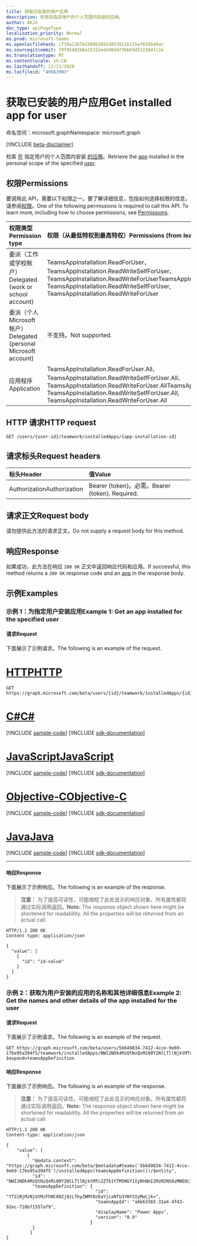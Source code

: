 ```yaml
---
title: 获取已安装的用户应用
description: 检索在指定用户的个人范围内安装的应用。
author: AkJo
doc_type: apiPageType
localization_priority: Normal
ms.prod: microsoft-teams
ms.openlocfilehash: c736e13b7e1504b3042d053811b115e7655049ac
ms.sourcegitcommit: f9f95402b8a15152ede90dd736b03d532204fc2e
ms.translationtype: MT
ms.contentlocale: zh-CN
ms.lasthandoff: 12/11/2020
ms.locfileid: "49663993"
---
```

# <a name="get-installed-app-for-user"></a><span data-ttu-id="71e2d-103">获取已安装的用户应用</span><span class="sxs-lookup"><span data-stu-id="71e2d-103">Get installed app for user</span></span>

<span data-ttu-id="71e2d-104">命名空间：microsoft.graph</span><span class="sxs-lookup"><span data-stu-id="71e2d-104">Namespace: microsoft.graph</span></span>

[!INCLUDE [beta-disclaimer](../../includes/beta-disclaimer.md)]

<span data-ttu-id="71e2d-105">检索 [在](../resources/teamsappinstallation.md) 指定用户的个人范围内安装 [的应用](../resources/user.md)。</span><span class="sxs-lookup"><span data-stu-id="71e2d-105">Retrieve the [app](../resources/teamsappinstallation.md) installed in the personal scope of the specified [user](../resources/user.md).</span></span>

## <a name="permissions"></a><span data-ttu-id="71e2d-106">权限</span><span class="sxs-lookup"><span data-stu-id="71e2d-106">Permissions</span></span>

<span data-ttu-id="71e2d-p101">要调用此 API，需要以下权限之一。要了解详细信息，包括如何选择权限的信息，请参阅[权限](/graph/permissions-reference)。</span><span class="sxs-lookup"><span data-stu-id="71e2d-p101">One of the following permissions is required to call this API. To learn more, including how to choose permissions, see [Permissions](/graph/permissions-reference).</span></span>

|<span data-ttu-id="71e2d-109">权限类型</span><span class="sxs-lookup"><span data-stu-id="71e2d-109">Permission type</span></span>      | <span data-ttu-id="71e2d-110">权限（从最低特权到最高特权）</span><span class="sxs-lookup"><span data-stu-id="71e2d-110">Permissions (from least to most privileged)</span></span>              |
|:--------------------|:---------------------------------------------------------|
|<span data-ttu-id="71e2d-111">委派（工作或学校帐户）</span><span class="sxs-lookup"><span data-stu-id="71e2d-111">Delegated (work or school account)</span></span> | <span data-ttu-id="71e2d-112">TeamsAppInstallation.ReadForUser、TeamsAppInstallation.ReadWriteSelfForUser、TeamsAppInstallation.ReadWriteForUser</span><span class="sxs-lookup"><span data-stu-id="71e2d-112">TeamsAppInstallation.ReadForUser, TeamsAppInstallation.ReadWriteSelfForUser, TeamsAppInstallation.ReadWriteForUser</span></span> |
|<span data-ttu-id="71e2d-113">委派（个人 Microsoft 帐户）</span><span class="sxs-lookup"><span data-stu-id="71e2d-113">Delegated (personal Microsoft account)</span></span> | <span data-ttu-id="71e2d-114">不支持。</span><span class="sxs-lookup"><span data-stu-id="71e2d-114">Not supported.</span></span>    |
|<span data-ttu-id="71e2d-115">应用程序</span><span class="sxs-lookup"><span data-stu-id="71e2d-115">Application</span></span> | <span data-ttu-id="71e2d-116">TeamsAppInstallation.ReadForUser.All、TeamsAppInstallation.ReadWriteSelfForUser.All、TeamsAppInstallation.ReadWriteForUser.All</span><span class="sxs-lookup"><span data-stu-id="71e2d-116">TeamsAppInstallation.ReadForUser.All, TeamsAppInstallation.ReadWriteSelfForUser.All, TeamsAppInstallation.ReadWriteForUser.All</span></span> |

## <a name="http-request"></a><span data-ttu-id="71e2d-117">HTTP 请求</span><span class="sxs-lookup"><span data-stu-id="71e2d-117">HTTP request</span></span>

<!-- { "blockType": "ignored" } -->

```http
GET /users/{user-id}/teamwork/installedApps/{app-installation-id}
```

## <a name="request-headers"></a><span data-ttu-id="71e2d-118">请求标头</span><span class="sxs-lookup"><span data-stu-id="71e2d-118">Request headers</span></span>

| <span data-ttu-id="71e2d-119">标头</span><span class="sxs-lookup"><span data-stu-id="71e2d-119">Header</span></span>       | <span data-ttu-id="71e2d-120">值</span><span class="sxs-lookup"><span data-stu-id="71e2d-120">Value</span></span> |
|:---------------|:--------|
| <span data-ttu-id="71e2d-121">Authorization</span><span class="sxs-lookup"><span data-stu-id="71e2d-121">Authorization</span></span>  | <span data-ttu-id="71e2d-p102">Bearer {token}。必需。</span><span class="sxs-lookup"><span data-stu-id="71e2d-p102">Bearer {token}. Required.</span></span>  |

## <a name="request-body"></a><span data-ttu-id="71e2d-124">请求正文</span><span class="sxs-lookup"><span data-stu-id="71e2d-124">Request body</span></span>

<span data-ttu-id="71e2d-125">请勿提供此方法的请求正文。</span><span class="sxs-lookup"><span data-stu-id="71e2d-125">Do not supply a request body for this method.</span></span>

## <a name="response"></a><span data-ttu-id="71e2d-126">响应</span><span class="sxs-lookup"><span data-stu-id="71e2d-126">Response</span></span>

<span data-ttu-id="71e2d-127">如果成功，此方法在响应 `200 OK` 正文中返回响应代码[](../resources/teamsappinstallation.md)和应用。</span><span class="sxs-lookup"><span data-stu-id="71e2d-127">If successful, this method returns a `200 OK` response code and an [app](../resources/teamsappinstallation.md) in the response body.</span></span>

## <a name="examples"></a><span data-ttu-id="71e2d-128">示例</span><span class="sxs-lookup"><span data-stu-id="71e2d-128">Examples</span></span>

### <a name="example-1-get-an-app-installed-for-the-specified-user"></a><span data-ttu-id="71e2d-129">示例 1：为指定用户安装应用</span><span class="sxs-lookup"><span data-stu-id="71e2d-129">Example 1: Get an app installed for the specified user</span></span>

#### <a name="request"></a><span data-ttu-id="71e2d-130">请求</span><span class="sxs-lookup"><span data-stu-id="71e2d-130">Request</span></span>

<span data-ttu-id="71e2d-131">下面展示了示例请求。</span><span class="sxs-lookup"><span data-stu-id="71e2d-131">The following is an example of the request.</span></span>


# <a name="http"></a>[<span data-ttu-id="71e2d-132">HTTP</span><span class="sxs-lookup"><span data-stu-id="71e2d-132">HTTP</span></span>](#tab/http)
<!-- {
  "blockType": "request",
  "name": "user_list_teamsApps"
}-->
```msgraph-interactive
GET https://graph.microsoft.com/beta/users/{id}/teamwork/installedApps/{id}
```
# <a name="c"></a>[<span data-ttu-id="71e2d-133">C#</span><span class="sxs-lookup"><span data-stu-id="71e2d-133">C#</span></span>](#tab/csharp)
[!INCLUDE [sample-code](../includes/snippets/csharp/user-list-teamsapps-csharp-snippets.md)]
[!INCLUDE [sdk-documentation](../includes/snippets/snippets-sdk-documentation-link.md)]

# <a name="javascript"></a>[<span data-ttu-id="71e2d-134">JavaScript</span><span class="sxs-lookup"><span data-stu-id="71e2d-134">JavaScript</span></span>](#tab/javascript)
[!INCLUDE [sample-code](../includes/snippets/javascript/user-list-teamsapps-javascript-snippets.md)]
[!INCLUDE [sdk-documentation](../includes/snippets/snippets-sdk-documentation-link.md)]

# <a name="objective-c"></a>[<span data-ttu-id="71e2d-135">Objective-C</span><span class="sxs-lookup"><span data-stu-id="71e2d-135">Objective-C</span></span>](#tab/objc)
[!INCLUDE [sample-code](../includes/snippets/objc/user-list-teamsapps-objc-snippets.md)]
[!INCLUDE [sdk-documentation](../includes/snippets/snippets-sdk-documentation-link.md)]

# <a name="java"></a>[<span data-ttu-id="71e2d-136">Java</span><span class="sxs-lookup"><span data-stu-id="71e2d-136">Java</span></span>](#tab/java)
[!INCLUDE [sample-code](../includes/snippets/java/user-list-teamsapps-java-snippets.md)]
[!INCLUDE [sdk-documentation](../includes/snippets/snippets-sdk-documentation-link.md)]

---


#### <a name="response"></a><span data-ttu-id="71e2d-137">响应</span><span class="sxs-lookup"><span data-stu-id="71e2d-137">Response</span></span>

<span data-ttu-id="71e2d-138">下面展示了示例响应。</span><span class="sxs-lookup"><span data-stu-id="71e2d-138">The following is an example of the response.</span></span>
><span data-ttu-id="71e2d-p103">**注意：** 为了提高可读性，可能缩短了此处显示的响应对象。所有属性都将通过实际调用返回。</span><span class="sxs-lookup"><span data-stu-id="71e2d-p103">**Note:** The response object shown here might be shortened for readability. All the properties will be returned from an actual call.</span></span>
<!-- {
  "blockType": "response",
  "name": "user_list_teamsApps",
  "truncated": true,
  "@odata.type": "microsoft.graph.teamsAppInstallation",
  "isCollection": false
} -->

```http
HTTP/1.1 200 OK
Content-type: application/json

{
  "value": [
    {
      "id": "id-value"
    }
  ]
}
```
### <a name="example-2-get-the-names-and-other-details-of-the-app-installed-for-the-user"></a><span data-ttu-id="71e2d-141">示例 2：获取为用户安装的应用的名称和其他详细信息</span><span class="sxs-lookup"><span data-stu-id="71e2d-141">Example 2: Get the names and other details of the app installed for the user</span></span>

#### <a name="request"></a><span data-ttu-id="71e2d-142">请求</span><span class="sxs-lookup"><span data-stu-id="71e2d-142">Request</span></span>

<span data-ttu-id="71e2d-143">下面展示了示例请求。</span><span class="sxs-lookup"><span data-stu-id="71e2d-143">The following is an example of the request.</span></span>
<!-- {
  "blockType": "ignored",
  "name": "user_list_teamsApps_details"
}-->
```http
GET https://graph.microsoft.com/beta/users/5b649834-7412-4cce-9e69-176e95a394f5/teamwork/installedApps/NWI2NDk4MzQtNzQxMi00Y2NlLTllNjktMTc2ZTk1YTM5NGY1IyNhNmI2MzM2NS0zMWE0LTRmNDMtOTJlYy03MTBiNzE1NTdhZjk=?$expand=teamsAppDefinition
```

#### <a name="response"></a><span data-ttu-id="71e2d-144">响应</span><span class="sxs-lookup"><span data-stu-id="71e2d-144">Response</span></span>

<span data-ttu-id="71e2d-145">下面展示了示例响应。</span><span class="sxs-lookup"><span data-stu-id="71e2d-145">The following is an example of the response.</span></span>

><span data-ttu-id="71e2d-p104">**注意：** 为了提高可读性，可能缩短了此处显示的响应对象。所有属性都将通过实际调用返回。</span><span class="sxs-lookup"><span data-stu-id="71e2d-p104">**Note:** The response object shown here might be shortened for readability. All the properties will be returned from an actual call.</span></span>
<!-- {
  "blockType": "response",
  "name": "user_list_teamsApps_details",
  "truncated": true,
  "@odata.type": "microsoft.graph.teamsAppInstallation",
  "isCollection": false
} -->

```http
HTTP/1.1 200 OK
Content-type: application/json

{
    "value": [
        {
          "@odata.context": "https://graph.microsoft.com/beta/$metadata#teams('5b649834-7412-4cce-9e69-176e95a394f5')/installedApps(teamsAppDefinition())/$entity",
          "id": "NWI2NDk4MzQtNzQxMi00Y2NlLTllNjktMTc2ZTk1YTM5NGY1IyNhNmI2MzM2NS0zMWE0LTRmNDMtOTJlYy03MTBiNzE1NTdhZjk=",
          "teamsAppDefinition": {
                                  "id": "YTZiNjMzNjUtMzFhNC00ZjQzLTkyZWMtNzEwYjcxNTU3YWY5IyMwLjk=",
                                  "teamsAppId": "a6b63365-31a4-4f43-92ec-710b71557af9",
                                  "displayName": "Power Apps",
                                  "version": "0.9"
                                }
          }
         ]
}
```

<!-- uuid: 8fcb5dbc-d5aa-4681-8e31-b001d5168d79
2015-10-25 14:57:30 UTC -->
<!-- {
  "type": "#page.annotation",
  "description": "User get teamsAppInstallations",
  "keywords": "",
  "section": "documentation",
  "tocPath": ""
}-->

